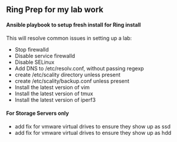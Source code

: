 ## Ring Prep for my lab work

#### Ansible playbook to setup fresh install for Ring install


This will resolve common issues in setting up a lab:


* Stop firewalld
* Disable service firewalld
* Disable SELinux
* Add DNS to /etc/resolv.conf, without passing regexp
* create /etc/scality directory unless present
* create /etc/scality/backup.conf unless present
* Install the latest version of vim
* Install the latest version of tmux
* Install the latest version of iperf3

#### For Storage Servers only
* add fix for vmware virtual drives to ensure they show up as ssd
* add fix for vmware virtual drives to ensure they show up as hdd


